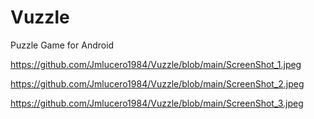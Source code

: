 # Vuzzle
Puzzle Game for Android


https://github.com/Jmlucero1984/Vuzzle/blob/main/ScreenShot_1.jpeg

https://github.com/Jmlucero1984/Vuzzle/blob/main/ScreenShot_2.jpeg

https://github.com/Jmlucero1984/Vuzzle/blob/main/ScreenShot_3.jpeg
